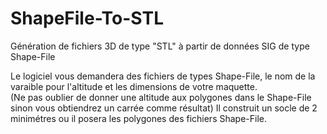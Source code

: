 # ShapeFile-To-STL
Génération de fichiers 3D de type "STL" à partir de données SIG de type Shape-File

Le logiciel vous demandera des fichiers de types Shape-File, le nom de la varaible pour l'altitude et les dimensions de votre maquette. <br>
(Ne pas oublier de donner une altitude aux polygones dans le Shape-File sinon vous obtiendrez un carrée comme résultat)
Il construit un socle de 2 minimétres ou il posera les polygones des fichiers Shape-File.
